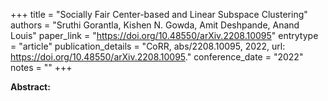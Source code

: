 +++
title = "Socially Fair Center-based and Linear Subspace Clustering"
authors = "Sruthi Gorantla, Kishen N. Gowda, Amit Deshpande, Anand Louis"
paper_link = "https://doi.org/10.48550/arXiv.2208.10095"
entrytype = "article"
publication_details = "CoRR, abs/2208.10095, 2022, url: <a href='https://doi.org/10.48550/arXiv.2208.10095' target='_blank'>https://doi.org/10.48550/arXiv.2208.10095</a>."
conference_date = "2022"
notes = ""
+++

<b>Abstract:</b>
